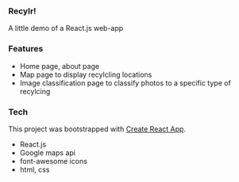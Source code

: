 ### Recylr!

A little demo of a React.js web-app

### Features
- Home page, about page
- Map page to display recylcling locations
- Image classification page to classify photos to a specific type of recylcing

### Tech
This project was bootstrapped with [Create React App](https://github.com/facebookincubator/create-react-app).

- React.js
- Google maps api
- font-awesome icons
- html, css
